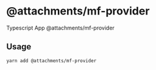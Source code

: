 # @attachments/mf-provider

Typescript App @attachments/mf-provider

## Usage

```bash
yarn add @attachments/mf-provider
```
